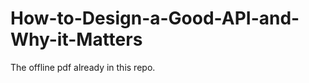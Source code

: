 How-to-Design-a-Good-API-and-Why-it-Matters
===========================================

The offline pdf already in this repo.

